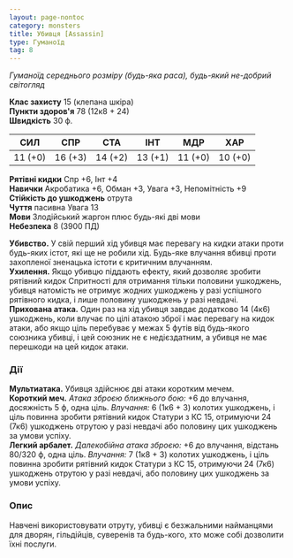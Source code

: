 ```yaml
---
layout: page-nontoc
category: monsters
title: Убивця [Assassin]
type: Гуманоїд
tag: 8
---
```


_Гуманоїд середнього розміру (будь-яка раса), будь-який не-добрий світогляд_  

**Клас захисту** 15 (клепана шкіра)    
**Пункти здоров'я** 78 (12к8 + 24)    
**Швидкість** 30 ф.  

| СИЛ     | СПР     | СТА     | ІНТ     | МДР     | ХАР     |
| ------- | ------- | ------- | ------- | ------- | ------- |
| 11 (+0) | 16 (+3) | 14 (+2) | 13 (+1) | 11 (+0) | 10 (+0) |

**Рятівні кидки** Спр +6, Інт +4    
**Навички** Акробатика +6, Обман +3, Увага +3, Непомітність +9    
**Стійкість до ушкоджень** отрута    
**Чуття** пасивна Увага 13    
**Мови** Злодійський жаргон плюс будь-які дві мови    
**Небезпека** 8 (3900 ПД)  

**Убивство.** У свій перший хід убивця має перевагу на кидки атаки проти будь-яких істот, які ще не робили хід. Будь-яке влучання вбивці проти захопленої зненацька істоти є критичним влучанням.    
**Ухилення.** Якщо убивцю піддають ефекту, який дозволяє зробити рятівний кидок Спритності для отримання тільки половини ушкоджень, убивця натомість не отримує жодних ушкоджень у разі успішного рятівного кидка, і лише половину ушкоджень у разі невдачі.    
**Прихована атака.** Один раз на хід убивця завдає додатково 14 (4к6) ушкоджень, коли влучає по цілі атакою зброї і має перевагу на кидок атаки, або якщо ціль перебуває у межах 5 футів від будь-якого союзника убивці, і цей союзник не є недієздатним, а убивця не має перешкоди на цей кидок атаки.  

### Дії
**Мультиатака.** Убивця здійснює дві атаки коротким мечем.    
**Короткий меч.** _Атака зброєю ближнього бою:_ +6 до влучання, досяжність 5 ф, одна ціль. _Влучання:_ 6 (1к6 + 3) колотих ушкоджень, і ціль повинна зробити рятівний кидок Статури з КС 15, отримуючи 24 (7к6) ушкоджень отрутою у разі невдачі або половину цих ушкоджень за умови успіху.    
**Легкий арбалет.** _Далекобійна атака зброєю:_ +6 до влучання, відстань 80/320 ф, одна ціль. _Влучання:_ 7 (1к8 + 3) колотих ушкоджень, і ціль повинна зробити рятівний кидок Статури з КС 15, отримуючи 24 (7к6) ушкоджень отрутою у разі невдачі, або половину цих ушкоджень за умови успіху.  

### Опис
Навчені використовувати отруту, убивці є безжальними найманцями для дворян, гільдійців, суверенів та будь-кого, хто може собі дозволити їхні послуги. 
